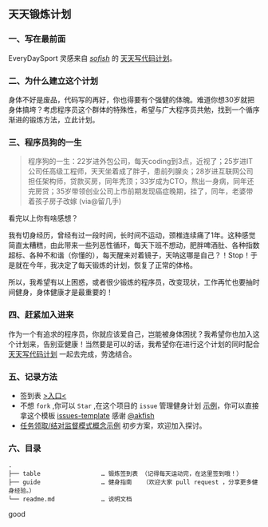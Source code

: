 ## 天天锻炼计划

### 一、写在最前面

EveryDaySport 灵感来自 *[sofish](https://www.github.com/sofish)* 的 [天天写代码计划](https://github.com/sofish/everyday)。

### 二、为什么建立这个计划


身体不好是废品，代码写的再好，你也得要有个强健的体魄。难道你想30岁就把身体搞垮？考虑程序员这个群体的特殊性，希望与广大程序员共勉，找到一个循序渐进的锻炼方法，立此计划。

### 三、程序员狗的一生


>程序狗的一生：22岁进外包公司，每天coding到3点，近视了；25岁进IT公司任高级工程师，天天坐着成了胖子，患前列腺炎；28岁进互联网公司担任架构师，贷款买房，同年秃顶；33岁成为CTO，熬出一身病，同年还完房贷；35岁带领创业公司上市前期发现癌症晚期，挂了，同年，老婆带着孩子房子改嫁 (via@留几手)

看完以上你有啥感想？

我有切身经历，曾经有过一段时间，长时间不运动，颈椎连续痛了1年。这种感觉简直太糟糕，由此带来一些列恶性循环，每天下班不想动，肥胖啤酒肚、各种指数超标、各种不和谐（你懂的），每天醒来对着镜子，天呐这哪是自己？！Stop！于是就在今年，我决定了每天锻炼的计划，恢复了正常的体格。

所以，我希望有以上困惑，或者很少锻炼的程序员，改变现状，工作再忙也要抽时间健身，身体健康才是最重要的！

### 四、赶紧加入进来

作为一个有追求的程序员，你就应该爱自己，岂能被身体困扰？我希望你也加入这个计划来，告别亚健康！当然要是可以的话，我希望你在进行这个计划的同时配合 [天天写代码计划](https://github.com/sofish/everyday) 一起去完成，劳逸结合。

### 五、记录方法

* 签到表 [>入口<](/table)
* 不想 `fork` ,你可以 `Star` ,在这个项目的 `issue` 管理健身计划 [示例](https://github.com/hoosin/EveryDaySport/issues/1)，你可以直接拿这个模板 [issues-template](/table/issues-template/readme.md)  感谢 [@akfish](https://github.com/akfish)
* [任务领取/结对监督模式概念示例](https://github.com/hoosin/EveryDaySport/issues/2) 初步方案，欢迎加入探讨。


### 六、目录

```
.
├── table                 … 锻炼签到表 （记得每天运动完，在这里签到哦！）
├── guide                 … 健身指南   （欢迎大家 pull request ，分享更多健身经验。）
└── readme.md             … 说明文档
```
good

